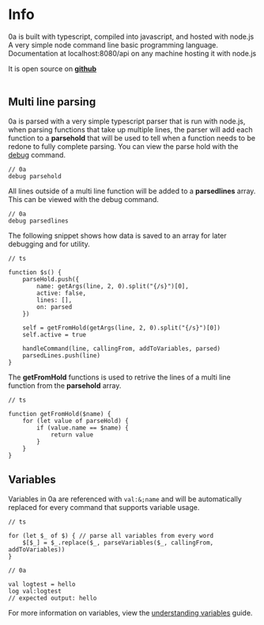 # Info

0a is built with typescript, compiled into javascript, and hosted with node.js
A very simple node command line basic programming language. Documentation at localhost:8080/api on any machine hosting it with node.js 

It is open source on **[github](https://github.com/0aoq/0a-Parser)**
<br><br>

## Multi line parsing

0a is parsed with a very simple typescript parser that is run with node.js, when parsing functions that take up multiple lines, the parser will add each function to a **parsehold** that will be used to tell when a function needs to be redone to fully complete parsing. You can view the parse hold with the [debug](index.html?md/api/keywords/debug.md) command.

```
// 0a
debug parsehold
```

All lines outside of a multi line function will be added to a **parsedlines** array. This can be viewed with the debug command.

```
// 0a
debug parsedlines
```

The following snippet shows how data is saved to an array for later debugging and for utility.

```
// ts

function $s() {
    parseHold.push({
        name: getArgs(line, 2, 0).split("{/s}")[0],
        active: false,
        lines: [],
        on: parsed
    })

    self = getFromHold(getArgs(line, 2, 0).split("{/s}")[0])
    self.active = true

    handleCommand(line, callingFrom, addToVariables, parsed)
    parsedLines.push(line)
}
```

The **getFromHold** functions is used to retrive the lines of a multi line function from the **parsehold** array.

```
// ts

function getFromHold($name) {
    for (let value of parseHold) {
        if (value.name == $name) {
            return value
        }
    }
}
```

## Variables

Variables in 0a are referenced with `val:&;name` and will be automatically replaced for every command that supports variable usage.

```
// ts

for (let $_ of $) { // parse all variables from every word
    $[$_] = $_.replace($_, parseVariables($_, callingFrom, addToVariables))
}
```

```
// 0a

val logtest = hello
log val:logtest
// expected output: hello
```

For more information on variables, view the [understanding variables](index.html?md/guides/variables.md) guide.

<br><br>